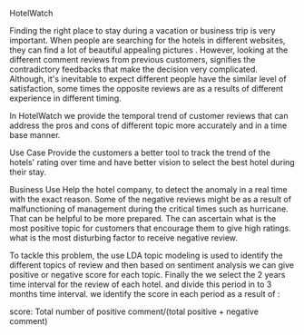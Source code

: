HotelWatch

Finding the right place to stay during a vacation or business trip is very important. When people are searching for the hotels in different websites, they can find a lot of  beautiful appealing pictures . However, looking at the different comment reviews from previous customers, signifies the contradictory feedbacks that make the decision very complicated. Although,  it's inevitable to expect different people have the similar level of satisfaction, some times the opposite reviews are as a results of  different experience in different timing.

In HotelWatch we provide the temporal trend of customer reviews that can address the pros and cons of different topic more accurately and in a time base manner.

Use Case 
Provide the customers a better tool to track the trend of the hotels' rating over time and have better vision to select the best hotel during their stay.

Business Use
Help the hotel company, to detect the anomaly in a real time with the exact reason. Some of the negative reviews might be as a result of malfunctioning of management during the critical times such as hurricane. That can be helpful to be more prepared.
The can ascertain what is the most positive topic for customers that encourage them to give high ratings. what is the most disturbing factor to receive negative review.

To tackle this problem, the use LDA topic modeling is used to identify the different topics of review and then based on sentiment analysis we can give positive or negative score for each topic.
Finally the we select the 2 years time interval for the review of each hotel. and divide this period in to 3 months time interval. we identify the score in each period as a result of :

score: Total number of positive comment/(total positive + negative comment)


